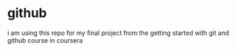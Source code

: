 # github
i am using this repo for my final project from the getting started with git and github course in coursera
